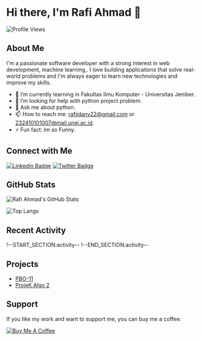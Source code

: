 # Hi there, I'm Rafi Ahmad 👋

![Profile Views](https://komarev.com/ghpvc/?username=rafiahmad222&color=red)

## About Me

I'm a passionate software developer with a strong interest in web development, machine learning,. I love building applications that solve real-world problems and I'm always eager to learn new technologies and improve my skills.

- 🌱 I’m currently learning in Fakultas Ilmu Komputer - Universitas Jember.
- 🤔 I’m looking for help with python project problem.
- 💬 Ask me about python.
- 📫 How to reach me: rafiidany22@gmail.com or 232410101007@mail.unej.ac.id.
- ⚡ Fun fact: Im so Funny.

## Connect with Me

[![Linkedin Badge](https://img.shields.io/badge/-rafiahmad-blue?style=flat&logo=Linkedin&logoColor=white&link=https://www.linkedin.com/in/rafiahmad222/)](https://www.linkedin.com/in/rafiahmad222/)
[![Twitter Badge](https://img.shields.io/badge/-@rafiahmad222-00acee?style=flat&logo=Twitter&logoColor=white&link=https://twitter.com/rafiahmad222)](https://twitter.com/rafiahmad222)

## GitHub Stats

![Rafi Ahmad's GitHub Stats](https://github-readme-stats.vercel.app/api?username=rafiahmad222&show_icons=true&theme=radical)

![Top Langs](https://github-readme-stats.vercel.app/api/top-langs/?username=rafiahmad222&layout=compact&theme=radical)

## Recent Activity

!--START_SECTION:activity--
!--END_SECTION:activity--

## Projects

- [PBO-11](https://github.com/rafiahmad222/PBO-11) 
- [ProjeK Algo 2](https://github.com/rafiahmad222/Projek-Algo-2) 


## Support

If you like my work and want to support me, you can buy me a coffee:

[![Buy Me A Coffee](https://img.shields.io/badge/-Buy%20me%20a%20coffee-FFDD00?style=flat&logo=buy-me-a-coffee&logoColor=black)](https://www.buymeacoffee.com/rafiahmad222)
